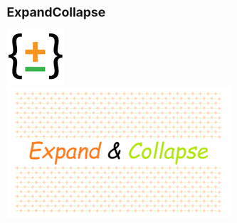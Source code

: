 # ExpandCollapse

![Expand & Collapse](https://github.com/achamsanjeeva/ExpandCollapse/blob/main/images/128x128.png)
![Expand & Collapse Video](https://github.com/achamsanjeeva/ExpandCollapse/blob/main/images/demo.gif)
